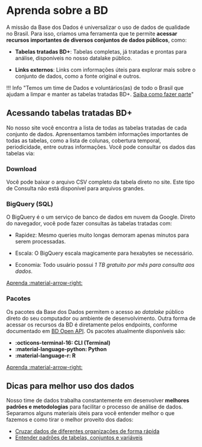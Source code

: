 # Aprenda sobre a BD

A missão da Base dos Dados é universalizar o uso de dados de qualidade
no Brasil. Para isso, criamos uma ferramenta que te permite **acessar
recursos importantes de diversos conjuntos de dados públicos**, como:

- **Tabelas tratadas BD+**: Tabelas completas, já tratadas e prontas
  para análise, disponíveis no nosso datalake público.
  
- **Links externos**: Links com informações úteis para explorar mais
  sobre o conjunto de dados, como a fonte original e outros.

!!! Info "Temos um time de Dados e voluntários(as) de todo o Brasil que ajudam a limpar e manter as tabelas tratadas BD+. [Saiba como fazer parte](/mais/colab)"

## Acessando tabelas tratadas BD+

No nosso site você encontra a lista de todas as tabelas tratadas de
cada conjunto de dados. Aprensentamos também informações importantes de todas
as tabelas, como a lista de colunas, cobertura temporal, periodicidade, entre
outras informações. Você pode consultar os dados das tabelas via:

### Download

Você pode baixar o arquivo CSV completo da tabela direto no site. Este
tipo de Consulta não está disponível para arquivos grandes.

### BigQuery (SQL)

O BigQuery é o um serviço de banco de dados em nuvem da
Google. Direto do navegador, você pode fazer consultas às tabelas
tratadas com:

- Rapidez: Mesmo queries muito longas demoram apenas minutos para serem processadas.

- Escala: O BigQuery escala magicamente para hexabytes se necessário.

- Economia: Todo usuário possui *1 TB gratuito por mês para consulta
  aos dados*.

<a
href="access_data_bq"
title="{{ lang.t('source.link.title')}}" class="md-button"
hover="background-color: var(--md-primary-fg-color--dark)">
    Aprenda
    :material-arrow-right:
</a>

### Pacotes

Os pacotes da Base dos Dados permitem o acesso ao *datalake* público
direto do seu computador ou ambiente de desenvolvimento. Outra forma
de acessar os recursos da BD é diretamente pelos endpoints, conforme
documentado em [BD Open API](https://basedosdados.org/openapi).
Os pacotes atualmente disponíveis são:

- **:octicons-terminal-16: CLI (Terminal)**
- **:material-language-python: Python**
- **:material-language-r: R**

<a
href="access_data_packages"
title="{{ lang.t('source.link.title')}}" class="md-button"
hover="background-color: var(--md-primary-fg-color--dark)">
    Aprenda
    :material-arrow-right:
</a>

## Dicas para melhor uso dos dados

Nosso time de dados trabalha constantemente em desenvolver **melhores
padrões e metodologias** para facilitar o processo de análise de dados.
Separamos alguns materiais úteis para você entender melhor o que fazemos
e como tirar o melhor proveito dos dados:

- [Cruzar dados de diferentes organizações de forma rápida](tutorial_cross_tables)
- [Entender padrões de tabelas, conjuntos e variáveis](style_data)
